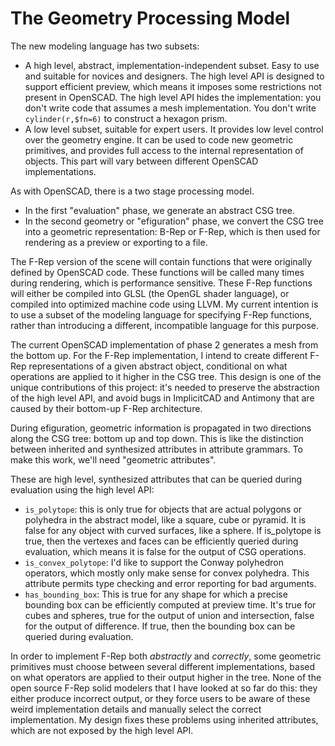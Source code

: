 # The Geometry Processing Model

The new modeling language has two subsets:
* A high level, abstract, implementation-independent subset.
  Easy to use and suitable for novices and designers.
  The high level API is designed to support efficient preview,
  which means it imposes some restrictions not present in OpenSCAD.
  The high level API hides the implementation: you don't write code
  that assumes a mesh implementation. You don't write `cylinder(r,$fn=6)`
  to construct a hexagon prism.
* A low level subset, suitable for expert users.
  It provides low level control over the geometry engine.
  It can be used to code new geometric primitives, and provides
  full access to the internal representation of objects.
  This part will vary between different OpenSCAD implementations.

As with OpenSCAD, there is a two stage processing model.
* In the first "evaluation" phase, we generate an abstract CSG tree.
* In the second geometry or "efiguration" phase, we convert the CSG tree into
  a geometric representation: B-Rep or F-Rep, which is then used
  for rendering as a preview or exporting to a file.

The F-Rep version of the scene will contain functions that were originally
defined by OpenSCAD code. These functions will be called many times during rendering,
which is performance sensitive. These F-Rep functions will either be compiled into
GLSL (the OpenGL shader language), or compiled into optimized machine code
using LLVM. My current intention is to use a subset of the modeling language
for specifying F-Rep functions, rather than introducing a different, incompatible
language for this purpose.

The current OpenSCAD implementation of phase 2 generates a mesh from the bottom up.
For the F-Rep implementation, I intend to create different F-Rep
representations of a given abstract object, conditional on what
operations are applied to it higher in the CSG tree.
This design is one of the unique contributions of this project:
it's needed to preserve the abstraction of the high level API,
and avoid bugs in ImplicitCAD and Antimony that are caused by
their bottom-up F-Rep architecture.

During efiguration, geometric information is propagated in two directions along
the CSG tree: bottom up and top down. This is like the distinction
between inherited and synthesized attributes in attribute grammars.
To make this work, we'll need "geometric attributes".

These are high level, synthesized attributes
that can be queried during evaluation using the high level API:
* `is_polytope`: this is only true for objects that are actual polygons
  or polyhedra in the abstract model, like a square, cube or pyramid.
  It is false for any object with curved surfaces, like a sphere.
  If is_polytope is true, then the vertexes and faces can be efficiently queried
  during evaluation, which means it is false for the output of CSG operations.
* `is_convex_polytope`: I'd like to support the Conway polyhedron operators,
  which mostly only make sense for convex polyhedra. This attribute permits
  type checking and error reporting for bad arguments.
* `has_bounding_box`: This is true for any shape for which a precise bounding box
  can be efficiently computed at preview time. It's true for cubes and spheres,
  true for the output of union and intersection, false for the output of difference.
  If true, then the bounding box can be queried during evaluation.

In order to implement F-Rep both *abstractly* and *correctly*,
some geometric primitives must choose between several different implementations,
based on what operators are applied to their output higher in the tree.
None of the open source F-Rep solid modelers that I have looked at so far do this:
they either produce incorrect output, or they force users to be aware of these
weird implementation details and manually select the correct implementation.
My design fixes these problems using inherited attributes, which are not
exposed by the high level API.
